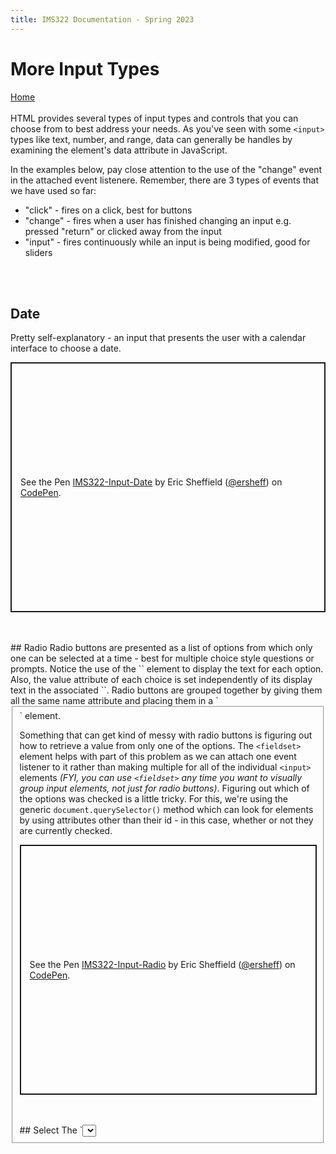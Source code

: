 ```yaml
---
title: IMS322 Documentation - Spring 2023
---
```


# More Input Types

[Home](index)
<br><br>
HTML provides several types of input types and controls that you can choose from to best address your needs. As you've seen with some `<input>` types like text, number, and range, data can generally be handles by examining the element's data attribute in JavaScript.

In the examples below, pay close attention to the use of the "change" event in the attached event listenere. Remember, there are 3 types of events that we have used so far:
- "click" - fires on a click, best for buttons
- "change" - fires when a user has finished changing an input e.g. pressed "return" or clicked away from the input
- "input" - fires continuously while an input is being modified, good for sliders

<br><br>
## Date
Pretty self-explanatory - an input that presents the user with a calendar interface to choose a date.
<p class="codepen" data-height="400" data-default-tab="html,result" data-slug-hash="GRXNBbL" data-editable="true" data-user="ersheff" style="height: 400px; box-sizing: border-box; display: flex; align-items: center; justify-content: center; border: 2px solid; margin: 1em 0; padding: 1em;">
  <span>See the Pen <a href="https://codepen.io/ersheff/pen/GRXNBbL">
  IMS322-Input-Date</a> by Eric Sheffield (<a href="https://codepen.io/ersheff">@ersheff</a>)
  on <a href="https://codepen.io">CodePen</a>.</span>
</p>
<br><br>
## Radio
Radio buttons are presented as a list of options from which only one can be selected at a time - best for multiple choice style questions or prompts. Notice the use of the `<label>` element to display the text for each option. Also, the value attribute of each choice is set independently of its display text in the associated `<label>`. Radio buttons are grouped together by giving them all the same name attribute and placing them in a `<fieldset>` element.

Something that can get kind of messy with radio buttons is figuring out how to retrieve a value from only one of the options. The `<fieldset>` element helps with part of this problem as we can attach one event listener to it rather than making multiple for all of the individual `<input>` elements *(FYI, you can use `<fieldset>` any time you want to visually group input elements, not just for radio buttons)*. Figuring out which of the options was checked is a little tricky. For this, we're using the generic `document.querySelector()` method which can look for elements by using attributes other than their id - in this case, whether or not they are currently checked.
<p class="codepen" data-height="400" data-default-tab="html,result" data-slug-hash="abaBayj" data-editable="true" data-user="ersheff" style="height: 400px; box-sizing: border-box; display: flex; align-items: center; justify-content: center; border: 2px solid; margin: 1em 0; padding: 1em;">
  <span>See the Pen <a href="https://codepen.io/ersheff/pen/abaBayj">
  IMS322-Input-Radio</a> by Eric Sheffield (<a href="https://codepen.io/ersheff">@ersheff</a>)
  on <a href="https://codepen.io">CodePen</a>.</span>
</p>
<br><br>
## Select
The `<select>` element is kind of an outlier when it comes to HTML-based inputs. It does not use the `<input>` tag; rather, it has its own unique tag. Beyond that, its functionality is similar to the radio button in that it only allows a user to make one choice from a prefilled list of options. It is generally the more straightforward implementation of this input style if it is not necessary to present all available options at the same time.
<p class="codepen" data-height="400" data-default-tab="html,result" data-slug-hash="KKxNxOQ" data-editable="true" data-user="ersheff" style="height: 400px; box-sizing: border-box; display: flex; align-items: center; justify-content: center; border: 2px solid; margin: 1em 0; padding: 1em;">
  <span>See the Pen <a href="https://codepen.io/ersheff/pen/KKxNxOQ">
  IMS322-Input-Select</a> by Eric Sheffield (<a href="https://codepen.io/ersheff">@ersheff</a>)
  on <a href="https://codepen.io">CodePen</a>.</span>
</p>
<script async src="https://cpwebassets.codepen.io/assets/embed/ei.js"></script>